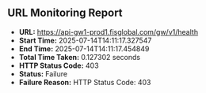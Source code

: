 ## URL Monitoring Report

- **URL:** https://api-gw1-prod1.fisglobal.com/gw/v1/health
- **Start Time:** 2025-07-14T14:11:17.327547
- **End Time:** 2025-07-14T14:11:17.454849
- **Total Time Taken:** 0.127302 seconds
- **HTTP Status Code:** 403
- **Status:** Failure
- **Failure Reason:** HTTP Status Code: 403

